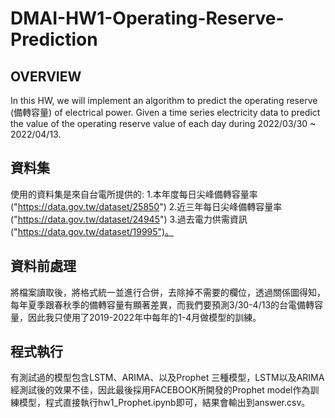 # DMAI-HW1-Operating-Reserve-Prediction

## OVERVIEW
In this HW, we will implement an algorithm to predict the operating reserve (備轉容量) of electrical power. Given a time series electricity data to predict the value of the operating reserve value of each day during 2022/03/30 ~ 2022/04/13. 


## 資料集
使用的資料集是來自台電所提供的:
1.本年度每日尖峰備轉容量率("https://data.gov.tw/dataset/25850")
2.近三年每日尖峰備轉容量率("https://data.gov.tw/dataset/24945")
3.過去電力供需資訊("https://data.gov.tw/dataset/19995")。

## 資料前處理
將檔案讀取後，將格式統一並進行合併，去除掉不需要的欄位，透過關係圖得知，每年夏季跟春秋季的備轉容量有顯著差異，而我們要預測3/30-4/13的台電備轉容量，因此我只使用了2019-2022年中每年的1-4月做模型的訓練。

## 程式執行
有測試過的模型包含LSTM、ARIMA、以及Prophet 三種模型，LSTM以及ARIMA經測試後的效果不佳，因此最後採用FACEBOOK所開發的Prophet model作為訓練模型，程式直接執行hw1_Prophet.ipynb即可，結果會輸出到answer.csv。
